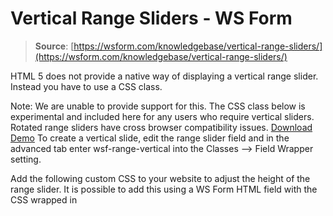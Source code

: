 # Vertical Range Sliders - WS Form

> **Source**: [https://wsform.com/knowledgebase/vertical-range-sliders/](https://wsform.com/knowledgebase/vertical-range-sliders/)


HTML 5 does not provide a native way of displaying a vertical range slider. Instead you have to use a CSS class.

Note: We are unable to provide support for this. The CSS class below is experimental and included here for any users who require vertical sliders. Rotated range sliders have cross browser compatibility issues.
[Download Demo](https://wsform.com/plugin-support/form-download.php?id=13615)
To create a vertical slide, edit the range slider field and in the advanced tab enter wsf-range-vertical into the Classes –> Field Wrapper setting.

Add the following custom CSS to your website to adjust the height of the range slider. It is possible to add this using a WS Form HTML field with the CSS wrapped in <style> tags.

Change the CSS variable --wsf-range-vertical-height (line 2) to any height you wish. It is set to 200 pixels by default.

```
.wsf-range-vertical {
    --wsf-range-vertical-height: 200px !important;
}
```
